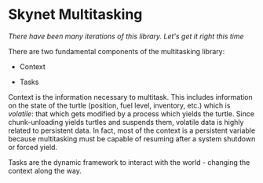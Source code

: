 # Skynet Multitasking
*There have been many iterations of this library. Let's get it right this time*

There are two fundamental components of the multitasking library:

- Context

- Tasks

Context is the information necessary to multitask. This includes information on
the state of the turtle (position, fuel level, inventory, etc.) which is
*volatile*: that which gets modified by a process which yields the turtle. Since
chunk-unloading yields turtles and suspends them, volatile data is highly
related to persistent data. In fact, most of the context is a persistent
variable because multitasking must be capable of resuming after a system
shutdown or forced yield.

Tasks are the dynamic framework to interact with the world - changing the
context along the way.
